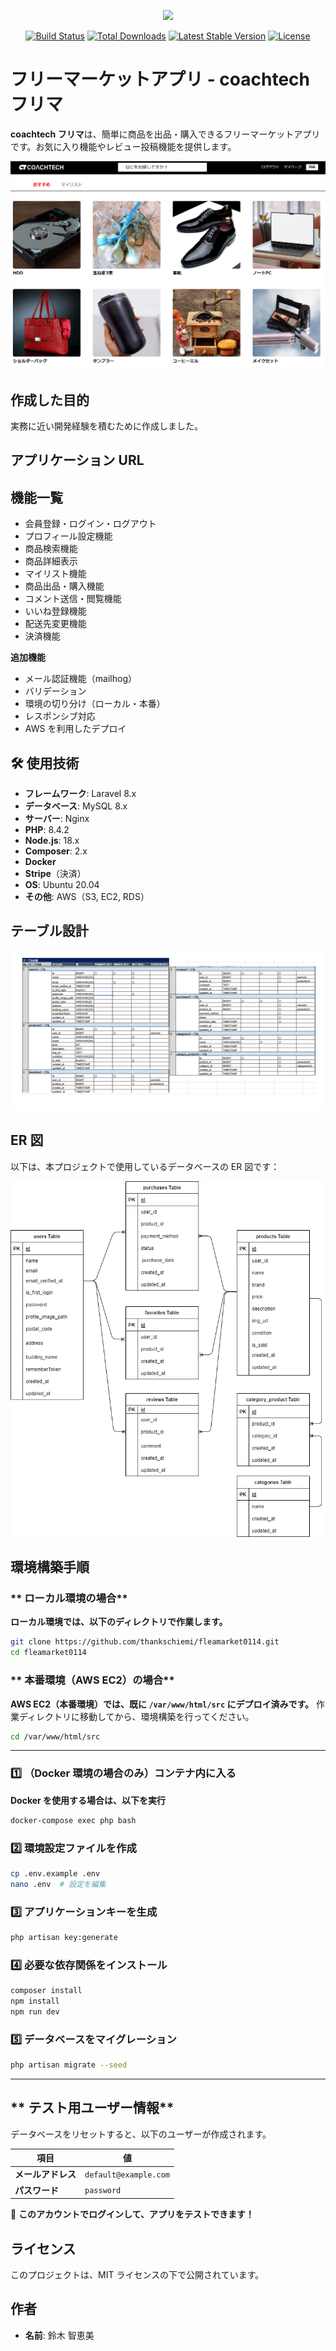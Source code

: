 <p align="center"><a href="https://laravel.com" target="_blank"><img src="https://raw.githubusercontent.com/laravel/art/master/logo-lockup/5%20SVG/2%20CMYK/1%20Full%20Color/laravel-logolockup-cmyk-red.svg" width="400"></a></p>

<p align="center">
<a href="https://travis-ci.org/laravel/framework"><img src="https://travis-ci.org/laravel/framework.svg" alt="Build Status"></a>
<a href="https://packagist.org/packages/laravel/framework"><img src="https://img.shields.io/packagist/dt/laravel/framework" alt="Total Downloads"></a>
<a href="https://packagist.org/packages/laravel/framework"><img src="https://img.shields.io/packagist/v/laravel/framework" alt="Latest Stable Version"></a>
<a href="https://packagist.org/packages/laravel/framework"><img src="https://img.shields.io/packagist/l/laravel/framework" alt="License"></a>
</p>

# フリーマーケットアプリ - coachtech フリマ

**coachtech フリマ**は、簡単に商品を出品・購入できるフリーマーケットアプリです。お気に入り機能やレビュー投稿機能を提供します。

![トップ画面](resources/diagrams/fleamarket.png)

## 作成した目的

実務に近い開発経験を積むために作成しました。

## アプリケーション URL

## 機能一覧

-   会員登録・ログイン・ログアウト
-   プロフィール設定機能
-   商品検索機能
-   商品詳細表示
-   マイリスト機能
-   商品出品・購入機能
-   コメント送信・閲覧機能
-   いいね登録機能
-   配送先変更機能
-   決済機能

**追加機能**

-   メール認証機能（mailhog）
-   バリデーション
-   環境の切り分け（ローカル・本番）
-   レスポンシブ対応
-   AWS を利用したデプロイ

## **🛠️ 使用技術**

-   **フレームワーク**: Laravel 8.x
-   **データベース**: MySQL 8.x
-   **サーバー**: Nginx
-   **PHP**: 8.4.2
-   **Node.js**: 18.x
-   **Composer**: 2.x
-   **Docker**
-   **Stripe**（決済）
-   **OS**: Ubuntu 20.04
-   **その他**: AWS（S3, EC2, RDS）

## テーブル設計

![テーブル設計](resources/diagrams/table.png)

## ER 図

以下は、本プロジェクトで使用しているデータベースの ER 図です：

![ER図](resources/diagrams/index.drawio.png)

## 環境構築手順

### ** ローカル環境の場合**

**ローカル環境では、以下のディレクトリで作業します。**

```bash
git clone https://github.com/thankschiemi/fleamarket0114.git
cd fleamarket0114
```

### ** 本番環境（AWS EC2）の場合**

**AWS EC2（本番環境）では、既に `/var/www/html/src` にデプロイ済みです。**
作業ディレクトリに移動してから、環境構築を行ってください。

```bash
cd /var/www/html/src
```

---

### 1️⃣ **（Docker 環境の場合のみ）コンテナ内に入る**

**Docker を使用する場合は、以下を実行**

```bash
docker-compose exec php bash
```

### 2️⃣ **環境設定ファイルを作成**

```bash
cp .env.example .env
nano .env  # 設定を編集
```

### 3️⃣ **アプリケーションキーを生成**

```bash
php artisan key:generate
```

### 4️⃣ **必要な依存関係をインストール**

```bash
composer install
npm install
npm run dev
```

### 5️⃣ **データベースをマイグレーション**

```bash
php artisan migrate --seed
```

---

## ** テスト用ユーザー情報**

データベースをリセットすると、以下のユーザーが作成されます。

| 項目               | 値                    |
| ------------------ | --------------------- |
| **メールアドレス** | `default@example.com` |
| **パスワード**     | `password`            |

📌 **このアカウントでログインして、アプリをテストできます！**

## ライセンス

このプロジェクトは、MIT ライセンスの下で公開されています。

## 作者

-   **名前**: 鈴木 智恵美
